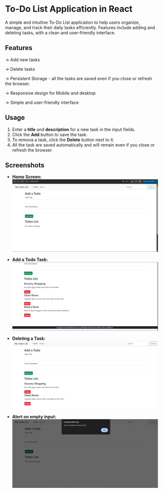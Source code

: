 # To-Do List Application in React

A simple and intuitive To-Do List application to help users organize,
        manage, and track their daily tasks efficiently. Features include adding
        and deleting tasks, with a clean and user-friendly interface.
        
## Features

-> Add new tasks

-> Delete tasks

-> Persistent Storage - all the tasks are saved even if you close or refresh the browser.

-> Responsive design for Mobile and desktop

-> Simple and user-friendly interface

## Usage

1) Enter a **title** and **description** for a new task in the input fields.
2) Click the **Add** button to save the task.
3) To remova a task, click the **Delete** button next to it.
4) All the task are saved automatically and will remain even if you close or refresh the browser.

## Screenshots

- **Home Screen:**  
  ![Home Screen](screenshots/home.png)

- **Add a Todo Task:**  
  ![Add a Todo Task](screenshots/add.png)

- **Deleting a Task:**  
  ![Deleting a Task](screenshots/delete.png)

- **Alert on empty input:**  
  ![Alert on empty input](screenshots/alert.png)
